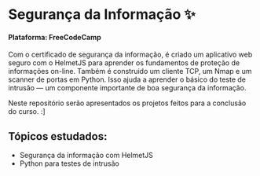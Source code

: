 # Segurança da Informação ✨

<h4> Plataforma: FreeCodeCamp </h4>

Com o certificado de segurança da informação, é criado um aplicativo web seguro com o HelmetJS para aprender os fundamentos de proteção de informações on-line. Também é construido um cliente TCP, um Nmap e um scanner de portas em Python. Isso ajuda a aprender o básico do teste de intrusão — um componente importante de boa segurança da informação.

Neste repositório serão apresentados os projetos feitos para a conclusão do curso. :]

<h2>Tópicos estudados: </h2>

- Segurança da informação com HelmetJS
- Python para testes de intrusão
